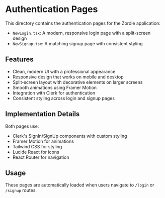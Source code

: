 # Authentication Pages

This directory contains the authentication pages for the Zordie application:

- `NewLogin.tsx`: A modern, responsive login page with a split-screen design
- `NewSignup.tsx`: A matching signup page with consistent styling

## Features

- Clean, modern UI with a professional appearance
- Responsive design that works on mobile and desktop
- Split-screen layout with decorative elements on larger screens
- Smooth animations using Framer Motion
- Integration with Clerk for authentication
- Consistent styling across login and signup pages

## Implementation Details

Both pages use:

- Clerk's SignIn/SignUp components with custom styling
- Framer Motion for animations
- Tailwind CSS for styling
- Lucide React for icons
- React Router for navigation

## Usage

These pages are automatically loaded when users navigate to `/login` or `/signup` routes.